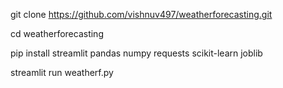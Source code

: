 git clone https://github.com/vishnuv497/weatherforecasting.git

cd weatherforecasting

pip install streamlit pandas numpy requests scikit-learn joblib

streamlit run weatherf.py
